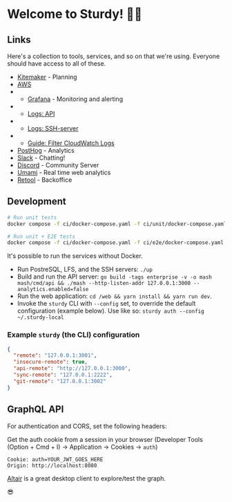 # Welcome to Sturdy! 📣🐢

## Links

Here's a collection to tools, services, and so on that we're using. Everyone should have access to all of these.

* [Kitemaker](https://toil.kitemaker.co/YtReAM-Sturdy/Xub625-Sturdy/boards/current) - Planning
* [AWS](https://sturdy.awsapps.com/start#/)
* * [Grafana](https://g-475af40809.grafana-workspace.eu-west-1.amazonaws.com/login) - Monitoring and alerting
* * [Logs: API](https://eu-north-1.console.aws.amazon.com/cloudwatch/home?region=eu-north-1#logsV2:log-groups/log-group/driva/log-events)
* * [Logs: SSH-server](https://eu-north-1.console.aws.amazon.com/cloudwatch/home?region=eu-north-1#logsV2:log-groups/log-group/mutagen-ssh/log-events)
* * [Guide: Filter CloudWatch Logs](https://docs.aws.amazon.com/AmazonCloudWatch/latest/logs/FilterAndPatternSyntax.html)
* [PostHog](https://app.posthog.com/dashboard/2592) - Analytics
* [Slack](https://join.slack.com/t/getsturdy/signup) - Chatting!
* [Discord](https://discord.gg/5HnSdzMqtA) - Community Server
* [Umami](https://umami.getsturdy.com/realtime) - Real time web analytics
* [Retool](https://sturdy.retool.com/) - Backoffice

## Development

```bash
# Run unit tests
docker compose -f ci/docker-compose.yaml -f ci/unit/docker-compose.yaml up --build --exit-code-from runner

# Run unit + E2E tests
docker compose -f ci/docker-compose.yaml -f ci/e2e/docker-compose.yaml up --build --exit-code-from runner
```

It's possible to run the services without Docker.

* Run PostreSQL, LFS, and the SSH servers: `./up`
* Build and run the API server: `go build -tags enterprise -v -o mash mash/cmd/api && ./mash --http-listen-addr 127.0.0.1:3000 --analytics.enabled=false`
* Run the web application: `cd /web && yarn install && yarn run dev`.
* Invoke the `sturdy` CLI with `--config` set, to override the default configuration (example below). Use like so: `sturdy auth --config ~/.sturdy-local`

### Example `sturdy` (the CLI) configuration
```json
{
  "remote": "127.0.0.1:3001",
  "insecure-remote": true,
  "api-remote": "http://127.0.0.1:3000",
  "sync-remote": "127.0.0.1:2222",
  "git-remote": "127.0.0.1:3002"
}
```

## GraphQL API

For authentication and CORS, set the following headers:

Get the auth cookie from a session in your browser (Developer Tools (Option + Cmd + I) -> Application -> Cookies -> `auth`)

```
Cookie: auth=YOUR_JWT_GOES_HERE
Origin: http://localhost:8080
```

[Altair](https://altair.sirmuel.design/) is a great desktop client to explore/test the graph.

😎

<!-- Test: 13 -->
<!-- 2021-11-23 - Hello from Electron/Windows! -->
